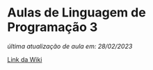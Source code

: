 # Aulas de Linguagem de Programação 3
*última atualização de aula em: 28/02/2023*

[Link da Wiki](https://github.com/heloreal17/Anotacoes-de-aula--LP3/wiki)

